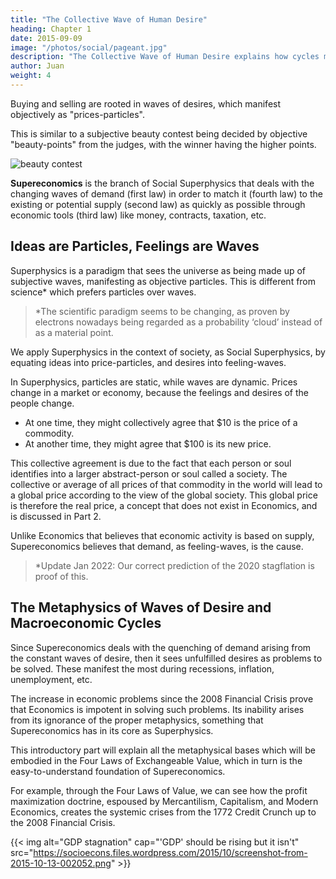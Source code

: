 ```yaml
---
title: "The Collective Wave of Human Desire"
heading: Chapter 1
date: 2015-09-09
image: "/photos/social/pageant.jpg"
description: "The Collective Wave of Human Desire explains how cycles maninfest in Economics"
author: Juan
weight: 4
---
```



Buying and selling are rooted in waves of desires, which manifest objectively as "prices-particles". 

This is similar to a subjective beauty contest being decided by objective "beauty-points" from the judges, with the winner having the higher points. 

![beauty contest](/photos/social/pageant.jpg)

<!-- The ideas of GDP, Inflation, and Wealth then all extend from prices.  -->

**Supereconomics** is the branch of Social Superphysics that deals with the changing waves of demand (first law) in order to match it (fourth law) to the existing or potential supply (second law) as quickly as possible through economic tools (third law) like money, contracts, taxation, etc.


 <!-- social contracts and pool clearing. -->


## Ideas are Particles, Feelings are Waves

Superphysics is a paradigm that sees the universe as being made up of subjective waves, manifesting as objective particles. This is different from science* which prefers particles over waves.

> *The scientific paradigm seems to be changing, as proven by electrons nowadays being regarded as a probability ‘cloud’ instead of as a material point.

We apply Superphysics in the context of society, as Social Superphysics, by equating ideas into price-particles, and desires into feeling-waves. 

In Superphysics, particles are static, while waves are dynamic. Prices change in a market or economy, because the feelings and desires of the people change. 
- At one time, they might collectively agree that $10 is the price of a commodity.
- At another time, they might agree that $100 is its new price.   

This collective agreement is due to the fact that each person or soul identifies into a larger abstract-person or soul called a society. The collective or average of all prices of that commodity in the world will lead to a global price according to the view of the global society. This global price is therefore the real price, a concept that does not exist in Economics, and is discussed in Part 2.    


<!-- Since particles are static, then it follows that ideas are static. When you get an idea, it is really your mind moving towards that static idea through the action of thinking. The thinking action then comes from a desire to think. 

This means that feeling-waves are dynamic and that the entire universe gets its motion from the feelings of Its Creator. 

![Wave particle collision](https://socioecons.files.wordpress.com/2015/10/wave_particle_collision.jpg) -->


Unlike Economics that believes that economic activity is based on supply, Supereconomics believes that demand, as feeling-waves, is the cause. 

> *Update Jan 2022: Our correct prediction of the 2020 stagflation is proof of this. 

<!--  as a global stagflation* is based on the metaphysical supposition that  ultimately based on demand, which is then based on desire as feeling-waves. Since an economy has the desires of many people, then we call the gross economic demand as the collective wave of human desire. 

<!-- |  in order to explain how we came up with the prediction of a crisis either as a global stagflation or global depression, which is ultimately based on the metaphysical notion that history repeats itself or that everything in the universe has a cyclical nature, since the whole universe is made up of waves which pulsate, or have highs and lows.
 -->


## The Metaphysics of Waves of Desire and Macroeconomic Cycles

Since Supereconomics deals with the quenching of demand arising from the constant waves of desire, then it sees unfulfilled desires as problems to be solved. These manifest the most during recessions, inflation, unemployment, etc. 

The increase in economic problems since the 2008 Financial Crisis prove that Economics is impotent in solving such problems. Its inability arises from its ignorance of the proper metaphysics, something that Supereconomics has in its core as Superphysics.

This introductory part will explain all the metaphysical bases which will be embodied in the Four Laws of Exchangeable Value, which in turn is the easy-to-understand foundation of Supereconomics.  

<!--  so that we can build more stable socio-economic systems. By looking at the movement of commodity prices we can say that peaks in prices are represent a time of high desire for that commodity and troughs as a time of low desire*.

> *This is fully explained in [the Metaphysics of Prices](/social/economics/principles/four-laws-of-value)

Sometimes you want a thing, sometimes you don't. But normally, your number of desires increase through time, unless you are going towards the end of your life, when the energy to achieve desires seem to wane.

However, since the 2008 financial crisis, the global economy has not risen as fast as before, which means that the collective desire of humans has not risen, which then contradicts its natural behavior. You'd expect that the global economy would be booming since oil prices are low. Therefore, there must be something artificial that is hindering the natural desires of humans.
 -->


For example, through the Four Laws of Value, we can see how the profit maximization doctrine, espoused by Mercantilism, Capitalism, and Modern Economics, creates the systemic crises from the 1772 Credit Crunch up to the 2008 Financial Crisis. 

{{< img alt="GDP stagnation" cap="'GDP' should be rising but it isn't" src="https://socioecons.files.wordpress.com/2015/10/screenshot-from-2015-10-13-002052.png" >}}



